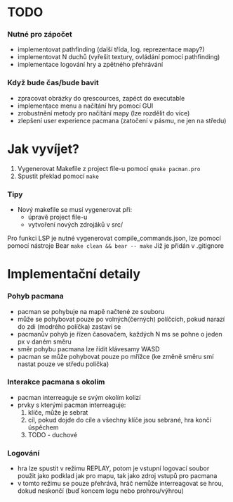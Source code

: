 # TODO
### Nutné pro zápočet
- implementovat pathfinding (další třída, log. reprezentace mapy?)
- implementovat N duchů (vyřešit textury, ovládání pomocí pathfinding)
- implementace logování hry a zpětného přehrávání

### Když bude čas/bude bavit
- zpracovat obrázky do qrescources, zapéct do executable
- implementace menu a načítání hry pomocí GUI
- zrobustnění metody pro načítání mapy (lze rozdělit do více)
- zlepšení user experience pacmana (zatočení v pásmu, ne jen na středu)

# Jak vyvíjet?
1. Vygenerovat Makefile z project file-u pomocí `qmake pacman.pro`
2. Spustit překlad pomocí `make`

### Tipy
- Nový makefile se musí vygenerovat při:
  - úpravě project file-u
  - vytvoření nových zdrojáků v src/

Pro funkci LSP je nutné vygenerovat compile_commands.json, lze pomocí pomocí nástroje Bear `make clean && bear -- make` Již je přidán v .gitignore

# Implementační detaily

### Pohyb pacmana
- pacman se pohybuje na mapě načtené ze souboru
- může se pohybovat pouze po volných(černých) políčcích, pokud narazí do zdi
  (modrého políčka) zastaví se
- pacmanův pohyb je řízen časovačem, každých N ms se pohne o jeden px v daném směru
- směr pohybu pacmana lze řídit klávesamy WASD
- pacman se může pohybovat pouze po mřížce (ke změně směru smí nastat pouze ve středu políčka)

### Interakce pacmana s okolím
- pacman interreaguje se svým okolím kolizí
- prvky s kterými pacman interreaguje:
  1. klíče, může je sebrat
  2. cíl, pokud dojde do cíle a všechny klíče jsou sebrané, hra končí úspěchem
  3. TODO - duchové

### Logování
- hra lze spustit v režimu REPLAY, potom je vstupní logovací soubor použit jako podklad jak
  pro mapu, tak jako zdroj vstupů pro pacmana
- v tomto režimu se pouze přehrává, hráč nemůže interreagovat se hrou, dokud neskončí (buď
  koncem logu nebo prohrou/výhrou)
